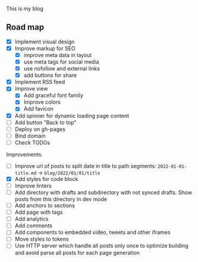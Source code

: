 This is my blog

## Road map

- [x] Implement visual design
- [x] Improve markup for SEO
	- [x] improve meta data in layout
	- [x] use meta tags for social media
	- [x] use nofollow and external links
	- [x] add buttons for share
- [x] Implement RSS feed
- [x] Improve view
	- [x] Add graceful font family
	- [x] Improve colors
	- [x] Add favicon
- [x] Add spinner for dynamic loading page content
- [ ] Add button "Back to top"
- [ ] Deploy on gh-pages
- [ ] Bind domain
- [ ] Check TODOs

Improvements
- [ ] Improve url of posts to split date in title to path segments: `2022-01-01-title.md` -> `blog/2022/01/01/title`
- [x] Add styles for code block
- [ ] Improve linters
- [ ] Add directory with drafts and subdirectory with not synced drafts. Show posts from this directory in dev mode
- [ ] Add anchors to sections
- [ ] Add page with tags
- [ ] Add analytics
- [ ] Add comments
- [ ] Add components to embedded video, tweets and other iframes
- [ ] Move styles to tokens
- [ ] Use HTTP server which handle all posts only once to optimize building and avoid parse all posts for each page generation